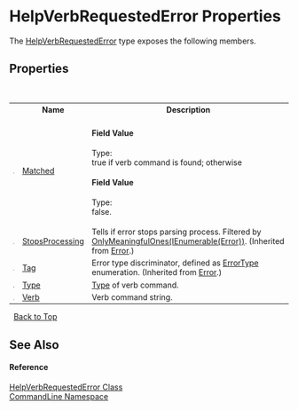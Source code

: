 # HelpVerbRequestedError Properties
 

The <a href="T_CommandLine_HelpVerbRequestedError">HelpVerbRequestedError</a> type exposes the following members.


## Properties
&nbsp;<table><tr><th></th><th>Name</th><th>Description</th></tr><tr><td>![Public property](media/pubproperty.gif "Public property")</td><td><a href="P_CommandLine_HelpVerbRequestedError_Matched">Matched</a></td><td>


#### Field Value
Type: <br />true if verb command is found; otherwise 

#### Field Value
Type: <br />false.</td></tr><tr><td>![Public property](media/pubproperty.gif "Public property")</td><td><a href="P_CommandLine_Error_StopsProcessing">StopsProcessing</a></td><td>
Tells if error stops parsing process. Filtered by <a href="M_CommandLine_ErrorExtensions_OnlyMeaningfulOnes">OnlyMeaningfulOnes(IEnumerable(Error))</a>.
 (Inherited from <a href="T_CommandLine_Error">Error</a>.)</td></tr><tr><td>![Public property](media/pubproperty.gif "Public property")</td><td><a href="P_CommandLine_Error_Tag">Tag</a></td><td>
Error type discriminator, defined as <a href="T_CommandLine_ErrorType">ErrorType</a> enumeration.
 (Inherited from <a href="T_CommandLine_Error">Error</a>.)</td></tr><tr><td>![Public property](media/pubproperty.gif "Public property")</td><td><a href="P_CommandLine_HelpVerbRequestedError_Type">Type</a></td><td><a href="https://docs.microsoft.com/dotnet/api/system.type" target="_blank">Type</a> of verb command.</td></tr><tr><td>![Public property](media/pubproperty.gif "Public property")</td><td><a href="P_CommandLine_HelpVerbRequestedError_Verb">Verb</a></td><td>
Verb command string.</td></tr></table>&nbsp;
<a href="#helpverbrequestederror-properties">Back to Top</a>

## See Also


#### Reference
<a href="T_CommandLine_HelpVerbRequestedError">HelpVerbRequestedError Class</a><br /><a href="N_CommandLine">CommandLine Namespace</a><br />